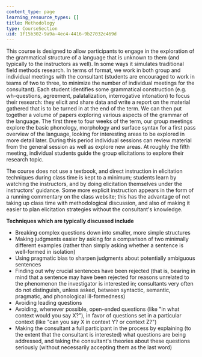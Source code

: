 ```yaml
---
content_type: page
learning_resource_types: []
title: Methodology
type: CourseSection
uid: 1f15b302-9a9a-4ec4-4416-9b27032c469d
---
```


This course is designed to allow participants to engage in the exploration of the grammatical structure of a language that is unknown to them (and typically to the instructors as well). In some ways it simulates traditional field methods research. In terms of format, we work in both group and individual meetings with the consultant (students are encouraged to work in teams of two to three, to minimize the number of individual meetings for the consultant). Each student identifies some grammatical construction (e.g. wh-questions, agreement, palatalization, interrogative intonation) to focus their research: they elicit and share data and write a report on the material gathered that is to be turned in at the end of the term. We can then put together a volume of papers exploring various aspects of the grammar of the language. The first three to four weeks of the term, our group meetings explore the basic phonology, morphology and surface syntax for a first pass overview of the language, looking for interesting areas to be explored in more detail later. During this period individual sessions can review material from the general session as well as explore new areas. At roughly the fifth meeting, individual students guide the group elicitations to explore their research topic.

The course does not use a textbook, and direct instruction in elicitation techniques during class time is kept to a minimum; students learn by watching the instructors, and by doing elicitation themselves under the instructors' guidance. Some more explicit instruction appears in the form of a running commentary on the class website; this has the advantage of not taking up class time with methodological discussion, and also of making it easier to plan elicitation strategies without the consultant's knowledge.

**Techniques which are typically discussed include**

*   Breaking complex questions down into smaller, more simple structures
*   Making judgments easier by asking for a comparison of two minimally different examples (rather than simply asking whether a sentence is well-formed in isolation)
*   Using pragmatic bias to sharpen judgments about potentially ambiguous sentences
*   Finding out why crucial sentences have been rejected (that is, bearing in mind that a sentence may have been rejected for reasons unrelated to the phenomenon the investigator is interested in; consultants very often do not distinguish, unless asked, between syntactic, semantic, pragmatic, and phonological ill-formedness)
*   Avoiding leading questions
*   Avoiding, whenever possible, open-ended questions (like "in what context would you say X?"), in favor of questions set in a particular context (like "can you say X in context Y? or context Z?")
*   Making the consultant a full participant in the process by explaining (to the extent that the consultant is interested) what questions are being addressed, and taking the consultant's theories about these questions seriously (without necessarily accepting them as the last word)
